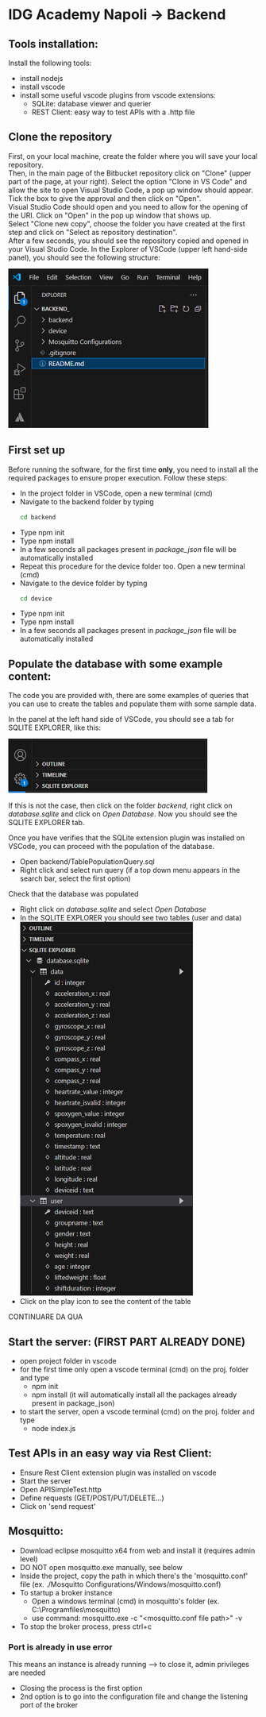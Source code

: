 # IDG Academy Napoli -> Backend

## Tools installation:
Install the following tools:
* install nodejs
* install vscode
* install some useful vscode plugins from vscode extensions:
  * SQLite: database viewer and querier
  * REST Client: easy way to test APIs with a .http file

## Clone the repository
First, on your local machine, create the folder where you will save your local repository. <br>
Then, in the main page of the Bitbucket repository click on "Clone" (upper part of the page, at your right).
Select the option "Clone in VS Code" and allow the site to open Visual Studio Code, a pop up window should appear. Tick the box to give the approval and then click on "Open". <br>
Visual Studio Code should open and you need to allow for the opening of the URI. Click on "Open" in the pop up window that shows up.<br>
Select "Clone new copy", choose the folder you have created at the first step and click on "Select as repository destination".<br>
After a few seconds, you should see the repository copied and opened in your Visual Studio Code. In the Explorer of VSCode (upper left hand-side panel), you should see the following structure:

![Project folder structure](pictures/project_folder_structure.png)


## First set up
Before running the software, for the first time **only**, you need to install all the required packages to ensure proper execution. Follow these steps:<br>
* In the project folder in VSCode, open a new terminal (cmd)
* Navigate to the backend folder by typing
  ```bash
  cd backend
  ```
* Type npm init
* Type npm install
* In a few seconds all packages present in *package_json* file will be automatically installed
* Repeat this procedure for the device folder too. Open a new terminal (cmd)
* Navigate to the device folder by typing 
  ```bash
  cd device
  ```
* Type npm init
* Type npm install
* In a few seconds all packages present in *package_json* file will be automatically installed

## Populate the database with some example content:
The code you are provided with, there are some examples of queries that you can use to create the tables and populate them with some sample data.

In the panel at the left hand side of VSCode, you should see a tab for SQLITE EXPLORER, like this: 

![SQLite Extension](pictures/sqlite_extension.png)

If this is not the case, then click on the folder *backend*, right click on *database.sqlite* and click on *Open Database*. Now you should see the SQLITE EXPLORER tab. 

Once you have verifies that the SQLite extension plugin was installed on VSCode, you can proceed with the population of the database. <br>
* Open backend/TablePopulationQuery.sql
* Right click and select run query (if a top down menu appears in the search bar, select the first option)

Check that the database was populated <br>
* Right click on *database.sqlite* and select *Open Database*
* In the SQLITE EXPLORER you should see two tables (user and data)
  ![Database content](pictures/database_content.png)
* Click on the play icon to see the content of the table

CONTINUARE DA QUA 

## Start the server: (FIRST PART ALREADY DONE)
* open project folder in vscode
* for the first time only open a vscode terminal (cmd) on the proj. folder and type
  * npm init
  * npm install (it will automatically install all the packages already present in package_json)
* to start the server, open a vscode terminal (cmd) on the proj. folder and type
  * node index.js

## Test APIs in an easy way via Rest Client:
* Ensure Rest Client extension plugin was installed on vscode
* Start the server
* Open APISimpleTest.http
* Define requests (GET/POST/PUT/DELETE...)
* Click on 'send request'

## Mosquitto:
* Download eclipse mosquitto x64 from web and install it (requires admin level)
* DO NOT open mosquitto.exe manually, see below
* Inside the project, copy the path in which there's the 'mosquitto.conf' file (ex. ./Mosquitto Configurations/Windows/mosquitto.conf)
* To startup a broker instance
  * Open a windows terminal (cmd) in mosquitto's folder (ex. C:\Programfiles\mosquitto)
  * use command: mosquitto.exe -c "<mosquitto.conf file path>" -v
* To stop the broker process, press ctrl+c

### Port is already in use error
This means an instance is already running --> to close it, admin privileges are needed
* Closing the process is the first option
* 2nd option is to go into the configuration file and change the listening port of the broker


